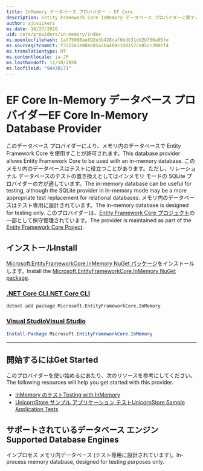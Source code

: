 ```yaml
---
title: InMemory データベース プロバイダー - EF Core
description: Entity Framework Core InMemory データベース プロバイダーに関する情報
author: ajcvickers
ms.date: 10/27/2016
uid: core/providers/in-memory/index
ms.openlocfilehash: 1af75088ae892e3b428caf6bdb31dd2b750a05fe
ms.sourcegitcommit: f3512e3a98e685a3ba409c1d0157ce85cc390cf4
ms.translationtype: HT
ms.contentlocale: ja-JP
ms.lasthandoff: 11/10/2020
ms.locfileid: "94430171"
---
```

# <a name="ef-core-in-memory-database-provider"></a><span data-ttu-id="ffee6-103">EF Core In-Memory データベース プロバイダー</span><span class="sxs-lookup"><span data-stu-id="ffee6-103">EF Core In-Memory Database Provider</span></span>

<span data-ttu-id="ffee6-104">このデータベース プロバイダーにより、メモリ内のデータベースで Entity Framework Core を使用すことが許可されます。</span><span class="sxs-lookup"><span data-stu-id="ffee6-104">This database provider allows Entity Framework Core to be used with an in-memory database.</span></span> <span data-ttu-id="ffee6-105">このメモリ内のデータベースはテストに役立つことがあります。ただし、リレーショナル データベースのテストの置き換えとしてはインメモリ モードの SQLite プロバイダーの方が適しています。</span><span class="sxs-lookup"><span data-stu-id="ffee6-105">The in-memory database can be useful for testing, although the SQLite provider in in-memory mode may be a more appropriate test replacement for relational databases.</span></span> <span data-ttu-id="ffee6-106">メモリ内のデータベースはテスト専用に設計されています。</span><span class="sxs-lookup"><span data-stu-id="ffee6-106">The in-memory database is designed for testing only.</span></span> <span data-ttu-id="ffee6-107">このプロバイダーは、[Entity Framework Core プロジェクト](https://github.com/dotnet/efcore)の一部として保守管理されています。</span><span class="sxs-lookup"><span data-stu-id="ffee6-107">The provider is maintained as part of the [Entity Framework Core Project](https://github.com/dotnet/efcore).</span></span>

## <a name="install"></a><span data-ttu-id="ffee6-108">インストール</span><span class="sxs-lookup"><span data-stu-id="ffee6-108">Install</span></span>

<span data-ttu-id="ffee6-109">[Microsoft.EntityFrameworkCore.InMemory NuGet パッケージ](https://www.nuget.org/packages/Microsoft.EntityFrameworkCore.InMemory/)をインストールします。</span><span class="sxs-lookup"><span data-stu-id="ffee6-109">Install the [Microsoft.EntityFrameworkCore.InMemory NuGet package](https://www.nuget.org/packages/Microsoft.EntityFrameworkCore.InMemory/).</span></span>

### <a name="net-core-cli"></a>[<span data-ttu-id="ffee6-110">.NET Core CLI</span><span class="sxs-lookup"><span data-stu-id="ffee6-110">.NET Core CLI</span></span>](#tab/dotnet-core-cli)

```dotnetcli
dotnet add package Microsoft.EntityFrameworkCore.InMemory
```

### <a name="visual-studio"></a>[<span data-ttu-id="ffee6-111">Visual Studio</span><span class="sxs-lookup"><span data-stu-id="ffee6-111">Visual Studio</span></span>](#tab/vs)

```powershell
Install-Package Microsoft.EntityFrameworkCore.InMemory
```

***

## <a name="get-started"></a><span data-ttu-id="ffee6-112">開始するには</span><span class="sxs-lookup"><span data-stu-id="ffee6-112">Get Started</span></span>

<span data-ttu-id="ffee6-113">このプロバイダーを使い始めるにあたり、次のリソースを参考にしてください。</span><span class="sxs-lookup"><span data-stu-id="ffee6-113">The following resources will help you get started with this provider.</span></span>

* [<span data-ttu-id="ffee6-114">InMemory のテスト</span><span class="sxs-lookup"><span data-stu-id="ffee6-114">Testing with InMemory</span></span>](xref:core/testing/in-memory)
* [<span data-ttu-id="ffee6-115">UnicornStore サンプル アプリケーション テスト</span><span class="sxs-lookup"><span data-stu-id="ffee6-115">UnicornStore Sample Application Tests</span></span>](https://github.com/rowanmiller/UnicornStore/blob/master/UnicornStore/src/UnicornStore.Tests/Controllers/ShippingControllerTests.cs)

## <a name="supported-database-engines"></a><span data-ttu-id="ffee6-116">サポートされているデータベース エンジン</span><span class="sxs-lookup"><span data-stu-id="ffee6-116">Supported Database Engines</span></span>

<span data-ttu-id="ffee6-117">インプロセス メモリ内データベース (テスト専用に設計されています)。</span><span class="sxs-lookup"><span data-stu-id="ffee6-117">In-process memory database, designed for testing purposes only.</span></span>
